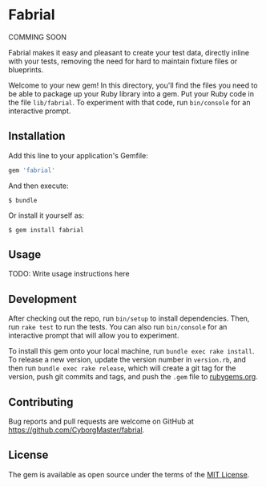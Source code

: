 # Fabrial

COMMING SOON

Fabrial makes it easy and pleasant to create your test data, directly inline
with your tests, removing the need for hard to maintain fixture files or
blueprints.

Welcome to your new gem! In this directory, you'll find the files you need to be
able to package up your Ruby library into a gem. Put your Ruby code in the file
`lib/fabrial`. To experiment with that code, run `bin/console` for an
interactive prompt.

## Installation

Add this line to your application's Gemfile:

```ruby
gem 'fabrial'
```

And then execute:

    $ bundle

Or install it yourself as:

    $ gem install fabrial

## Usage

TODO: Write usage instructions here

## Development

After checking out the repo, run `bin/setup` to install dependencies. Then, run `rake test` to run the tests. You can also run `bin/console` for an interactive prompt that will allow you to experiment.

To install this gem onto your local machine, run `bundle exec rake install`. To release a new version, update the version number in `version.rb`, and then run `bundle exec rake release`, which will create a git tag for the version, push git commits and tags, and push the `.gem` file to [rubygems.org](https://rubygems.org).

## Contributing

Bug reports and pull requests are welcome on GitHub at https://github.com/CyborgMaster/fabrial.

## License

The gem is available as open source under the terms of the [MIT License](https://opensource.org/licenses/MIT).
